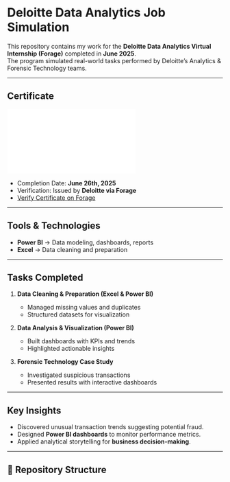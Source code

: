 # Deloitte Data Analytics Job Simulation

This repository contains my work for the **Deloitte Data Analytics Virtual Internship (Forage)** completed in **June 2025**.  
The program simulated real-world tasks performed by Deloitte’s Analytics & Forensic Technology teams.

---

## Certificate
![Certificate](certificates/data_analytics_completion_certificate.pdf)

- Completion Date: **June 26th, 2025**  
- Verification: Issued by **Deloitte via Forage**  
- [ Verify Certificate on Forage](http://theforage.com/)  

---

## Tools & Technologies
- **Power BI** → Data modeling, dashboards, reports  
- **Excel** → Data cleaning and preparation  

---

## Tasks Completed
1. **Data Cleaning & Preparation (Excel & Power BI)**  
   - Managed missing values and duplicates  
   - Structured datasets for visualization  

2. **Data Analysis & Visualization (Power BI)**  
   - Built dashboards with KPIs and trends  
   - Highlighted actionable insights  

3. **Forensic Technology Case Study**  
   - Investigated suspicious transactions  
   - Presented results with interactive dashboards  

---

## Key Insights
- Discovered unusual transaction trends suggesting potential fraud.  
- Designed **Power BI dashboards** to monitor performance metrics.  
- Applied analytical storytelling for **business decision-making**.  

---

## 📂 Repository Structure

